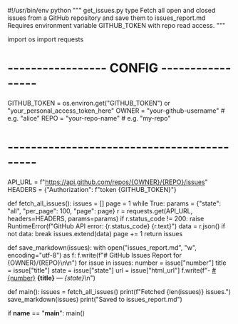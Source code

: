 #!/usr/bin/env python
"""
get_issues.py type 
Fetch all open and closed issues from a GitHub repository and save them to issues_report.md
Requires environment variable GITHUB_TOKEN with repo read access.
"""

import os
import requests

# ----------------- CONFIG -----------------
GITHUB_TOKEN = os.environ.get("GITHUB_TOKEN") or "your_personal_access_token_here"
OWNER = "your-github-username"   # e.g. "alice"
REPO = "your-repo-name"          # e.g. "my-repo"
# -------------------------------------------

API_URL = f"https://api.github.com/repos/{OWNER}/{REPO}/issues"
HEADERS = {"Authorization": f"token {GITHUB_TOKEN}"}

def fetch_all_issues():
    issues = []
    page = 1
    while True:
        params = {"state": "all", "per_page": 100, "page": page}
        r = requests.get(API_URL, headers=HEADERS, params=params)
        if r.status_code != 200:
            raise RuntimeError(f"GitHub API error: {r.status_code} {r.text}")
        data = r.json()
        if not data:
            break
        issues.extend(data)
        page += 1
    return issues

def save_markdown(issues):
    with open("issues_report.md", "w", encoding="utf-8") as f:
        f.write(f"# GitHub Issues Report for {OWNER}/{REPO}\n\n")
        for issue in issues:
            number = issue["number"]
            title = issue["title"]
            state = issue["state"]
            url = issue["html_url"]
            f.write(f"- [#{number}]({url}) **{title}** — _{state}_\n")

def main():
    issues = fetch_all_issues()
    print(f"Fetched {len(issues)} issues.")
    save_markdown(issues)
    print("Saved to issues_report.md")

if __name__ == "__main__":
    main()
